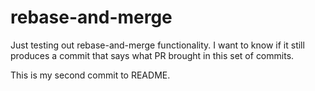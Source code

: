 # rebase-and-merge

Just testing out rebase-and-merge functionality. I want to know if it still produces a commit that says what PR brought in this set of commits.

This is my second commit to README.
